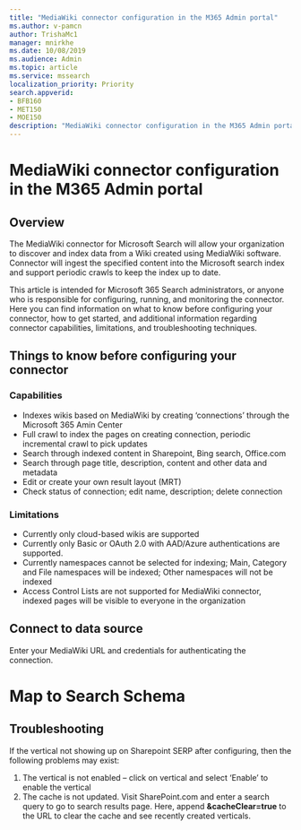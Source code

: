 ```yaml
---
title: "MediaWiki connector configuration in the M365 Admin portal"
ms.author: v-pamcn
author: TrishaMc1
manager: mnirkhe
ms.date: 10/08/2019
ms.audience: Admin
ms.topic: article
ms.service: mssearch
localization_priority: Priority
search.appverid:
- BFB160
- MET150
- MOE150
description: "MediaWiki connector configuration in the M365 Admin portal."
---
```


# MediaWiki connector configuration in the M365 Admin portal

## Overview
The MediaWiki connector for Microsoft Search will allow your organization to discover and index data from a Wiki created using MediaWiki software. Connector will ingest the specified content into the Microsoft search index and support periodic crawls to keep the index up to date. 
 
This article is intended for Microsoft 365 Search administrators, or anyone who is responsible for configuring, running, and monitoring the connector. Here you can find information on what to know before configuring your connector, how to get started, and additional information regarding connector capabilities, limitations, and troubleshooting techniques.

## Things to know before configuring your connector

### Capabilities 
* Indexes wikis based on MediaWiki by creating ‘connections’ through the Microsoft 365 Amin Center 
* Full crawl to index the pages on creating connection, periodic incremental crawl to pick updates 
* Search through indexed content in Sharepoint, Bing search, Office.com 
* Search through page title, description, content and other data and metadata 
* Edit or create your own result layout (MRT) 
* Check status of connection; edit name, description; delete connection 

### Limitations  
* Currently only cloud-based wikis are supported 
* Currently only Basic or OAuth 2.0 with AAD/Azure authentications are supported. 
* Currently namespaces cannot be selected for indexing; Main, Category and File namespaces will be indexed; Other namespaces will not be indexed 
* Access Control Lists are not supported for MediaWiki connector, indexed pages will be visible to everyone in the organization 

## Connect to data source
Enter your MediaWiki URL and credentials for authenticating the connection.

# Map to Search Schema


## Troubleshooting 
If the vertical not showing up on Sharepoint SERP after configuring, then the following problems may exist:
1. The vertical is not enabled – click on vertical and select ‘Enable’ to enable the vertical 
2. The cache is not updated. Visit SharePoint.com and enter a search query to go to search results page. Here, append **&cacheClear=true** to the URL to clear the cache and see recently created verticals.